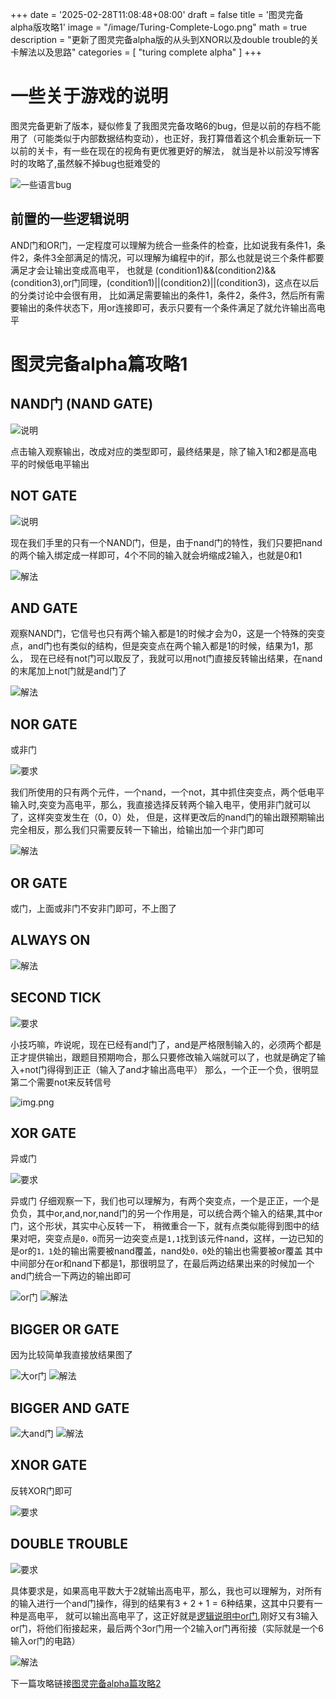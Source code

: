 +++
date = '2025-02-28T11:08:48+08:00'
draft = false
title = '图灵完备alpha版攻略1'
image = "/image/Turing-Complete-Logo.png"
math = true
description = "更新了图灵完备alpha版的从头到XNOR以及double trouble的关卡解法以及思路"
categories = [
    "turing complete alpha"
]
+++

# 一些关于游戏的说明
图灵完备更新了版本，疑似修复了我图灵完备攻略6的bug，但是以前的存档不能用了（可能类似于内部数据结构变动），也正好，我打算借着这个机会重新玩一下以前的关卡，有一些在现在的视角有更优雅更好的解法，
就当是补以前没写博客时的攻略了,虽然躲不掉bug也挺难受的

![一些语言bug](some-language-bug.png)

## 前置的一些逻辑说明
AND门和OR门，一定程度可以理解为统合一些条件的检查，比如说我有条件1，条件2，条件3全部满足的情况，可以理解为编程中的if，那么也就是说三个条件都要满足才会让输出变成高电平，
也就是 (condition1)&&(condition2)&&(condition3),or门同理，(condition1)||(condition2)||(condition3)，这点在以后的分类讨论中会很有用，
比如满足需要输出的条件1，条件2，条件3，然后所有需要输出的条件状态下，用or连接即可，表示只要有一个条件满足了就允许输出高电平



# 图灵完备alpha篇攻略1

## NAND门 (NAND GATE)

![说明](nand-solve.png)

点击输入观察输出，改成对应的类型即可，最终结果是，除了输入1和2都是高电平的时候低电平输出

## NOT GATE

![说明](not-gate.png)

现在我们手里的只有一个NAND门，但是，由于nand门的特性，我们只要把nand的两个输入绑定成一样即可，4个不同的输入就会坍缩成2输入，也就是0和1

![解法](not-solve.png)

## AND GATE

观察NAND门，它信号也只有两个输入都是1的时候才会为0，这是一个特殊的突变点，and门也有类似的结构，但是突变点在两个输入都是1的时候，结果为1，那么，
现在已经有not门可以取反了，我就可以用not门直接反转输出结果，在nand的末尾加上not门就是and门了

![解法](and-solve.png)

## NOR GATE 
或非门

![要求](NOR-gate.png)

我们所使用的只有两个元件，一个nand，一个not，其中抓住突变点，两个低电平输入时,突变为高电平，那么，我直接选择反转两个输入电平，使用非门就可以了，这样突变发生在（0，0）处，
但是，这样更改后的nand门的输出跟预期输出完全相反，那么我们只需要反转一下输出，给输出加一个非门即可

![解法](nor-solve.png)

## OR GATE

或门，上面或非门不安非门即可，不上图了

## ALWAYS ON

![解法](on-solve.png)

## SECOND TICK

![要求](second-tick.png)

小技巧嘛，咋说呢，现在已经有and门了，and是严格限制输入的，必须两个都是正才提供输出，跟题目预期吻合，那么只要修改输入端就可以了，也就是确定了输入+not门得得到正正（输入了and才输出高电平）
那么，一个正一个负，很明显第二个需要not来反转信号

![img.png](second-tick-solve.png)

## XOR GATE
异或门

![要求](xor-gate-require.png)

异或门
仔细观察一下，我们也可以理解为，有两个突变点，一个是正正，一个是负负，其中or,and,nor,nand门的另一个作用是，可以统合两个输入的结果,其中or门，这个形状，其实中心反转一下，
稍微重合一下，就有点类似能得到图中的结果对吧，突变点是`0，0`而另一边突变点是`1,1`找到该元件nand，这样，一边已知的是or的`1，1`处的输出需要被nand覆盖，nand处`0，0`处的输出也需要被or覆盖
其中中间部分在or和nand下都是1，那很明显了，在最后两边结果出来的时候加一个and门统合一下两边的输出即可

![or门](or.png)
![解法](xor-solve.png)

## BIGGER OR GATE
因为比较简单我直接放结果图了

![大or门](3or.png)
![解法](3or-solve.png)

## BIGGER AND GATE

![大and门](3and.png)
![解法](3and-solve.png)

## XNOR GATE
反转XOR门即可

![要求](xnor.png)

## DOUBLE TROUBLE

![要求](double-trouble.png)

具体要求是，如果高电平数大于2就输出高电平，那么，我也可以理解为，对所有的输入进行一个and门操作，得到的结果有$3+2+1=6$种结果，这其中只要有一种是高电平，
就可以输出高电平了，这正好就是[逻辑说明中or门](#前置的一些逻辑说明),刚好又有3输入or门，将他们衔接起来，最后两个3or门用一个2输入or门再衔接（实际就是一个6输入or门的电路）

![解法](double-trouble-solve.png)

下一篇攻略链接[图灵完备alpha篇攻略2](https://adeepblue.github.io/p/%E5%9B%BE%E7%81%B5%E5%AE%8C%E5%A4%87alpha%E7%89%88%E6%94%BB%E7%95%A52/)